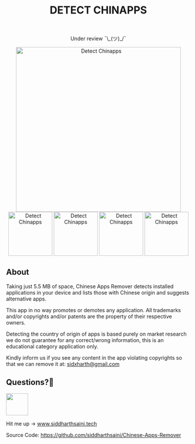 <h1 align="center"> DETECT CHINAPPS </h1> <br>
<p align="center">Under review ¯\_(ツ)_/¯</p>
<p align="center">
  <a href="https://play.google.com/store/apps/details?id=tech.siddharthsaini.car">
    <img alt="Detect Chinapps" title="Detect Chinapps" src="https://raw.githubusercontent.com/siddharthsaini/Detect-Chinapps/master/share.jpg?token=AMYBFDCTFL5VXIMXU7U6QT264BZ6U" width="450">
<!--   </a>
</p>
<p align="center">Developed for HackJaipur, 2020</p>
<p align="center"> -->
  <a>
    <img alt="Detect Chinapps" title="Detect Chinapps" src="https://raw.githubusercontent.com/siddharthsaini/Detect-Chinapps/master/1.jpg" width="120">
  </a>
  <a>
    <img alt="Detect Chinapps" title="Detect Chinapps" src="https://raw.githubusercontent.com/siddharthsaini/Detect-Chinapps/master/2.jpg" width="120">
  </a>
  <a>
    <img alt="Detect Chinapps" title="Detect Chinapps" src="https://raw.githubusercontent.com/siddharthsaini/Detect-Chinapps/master/3.jpg" width="120">
  </a>
  <a>
    <img alt="Detect Chinapps" title="Detect Chinapps" src="https://raw.githubusercontent.com/siddharthsaini/Detect-Chinapps/master/4.jpg" width="120">
  </a>
</p>

## About
Taking just 5.5 MB of space, Chinese Apps Remover detects installed applications in your device and lists those with Chinese origin and suggests alternative apps.

This app in no way promotes or demotes any application. All trademarks and/or copyrights and/or patents are the property of their respective owners.

Detecting the country of origin of apps is based purely on market research we do not guarantee for any correct/wrong information, this is an educational category application only.

Kindly inform us if you see any content in the app violating copyrights so that we can remove it at: sidxharth@gmail.com

## Questions?🤔
<a href="https://www.linkedin.com/in/sidxharth"><img src="https://user-images.githubusercontent.com/35039342/55471530-94b34280-5627-11e9-8c0e-6fe86a8406d6.png" width="60"></a>

Hit me up -> www.siddharthsaini.tech

Source Code: https://github.com/siddharthsaini/Chinese-Apps-Remover

